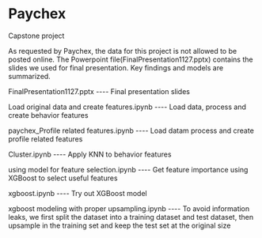 # Paychex
Capstone project


As requested by Paychex, the data for this project is not allowed to be posted online.
The Powerpoint file(FinalPresentation1127.pptx) contains the slides we used for final presentation. Key findings and models are summarized.

FinalPresentation1127.pptx ---- Final presentation slides

Load original data and create features.ipynb ---- Load data, process and create behavior features

paychex_Profile related features.ipynb ---- Load datam process and create profile related features

Cluster.ipynb ---- Apply KNN to behavior features

using model for feature selection.ipynb	 ---- Get feature importance using XGBoost to select useful features

xgboost.ipynb ---- Try out XGBoost model

xgboost modeling with proper upsampling.ipynb ---- To avoid information leaks, we first split the dataset into a training dataset and test dataset, then upsample in the training set and keep the test set at the original size

